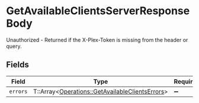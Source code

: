 # GetAvailableClientsServerResponseBody

Unauthorized - Returned if the X-Plex-Token is missing from the header or query.


## Fields

| Field                                                                                                   | Type                                                                                                    | Required                                                                                                | Description                                                                                             |
| ------------------------------------------------------------------------------------------------------- | ------------------------------------------------------------------------------------------------------- | ------------------------------------------------------------------------------------------------------- | ------------------------------------------------------------------------------------------------------- |
| `errors`                                                                                                | T::Array<[Operations::GetAvailableClientsErrors](../../models/operations/getavailableclientserrors.md)> | :heavy_minus_sign:                                                                                      | N/A                                                                                                     |